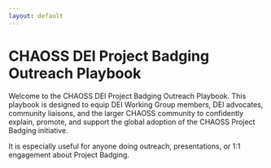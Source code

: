 ```yaml
---
layout: default
---
```



# CHAOSS DEI Project Badging Outreach Playbook

Welcome to the CHAOSS DEI Project Badging Outreach Playbook. This playbook is designed to equip DEI Working Group members, DEI advocates, community liaisons, and the larger CHAOSS community to confidently explain, promote, and support the global adoption of the CHAOSS Project Badging initiative.

It is especially useful for anyone doing outreach, presentations, or 1:1 engagement about Project Badging.
